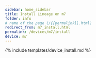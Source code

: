 ```yaml
---
sidebar: home_sidebar
title: Install Lineage on m7
folder: info
# name of the page (/{{permalink}}.html)
redirect_from: m7_install.html
permalink: /devices/m7/install
device: m7
---
```

{% include templates/device_install.md %}
